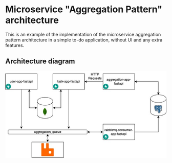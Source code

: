 # Microservice "Aggregation Pattern" architecture
This is an example of the implementation of the microservice aggregation pattern architecture in a simple to-do application, without UI and any extra features.

## Architecture diagram

![drawio_diagram](images/microservice_aggregation_pattern_architecture.jpg)
